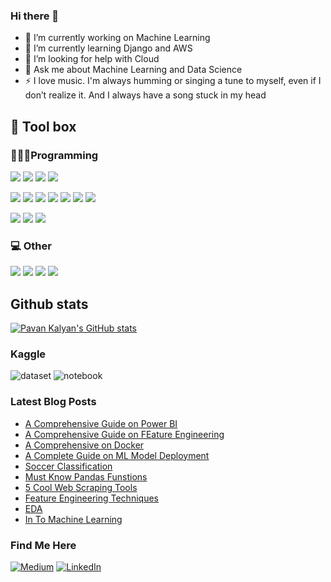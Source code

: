 ### Hi there 👋

- 🔭 I’m currently working on Machine Learning
- 🌱 I’m currently learning Django and AWS
- 🤔 I’m looking for help with Cloud
- 💬 Ask me about Machine Learning and Data Science
- ⚡ I love music. I'm always humming or singing a tune to myself, even if I don’t realize it. And I always have a song stuck in my head

## 🧰 Tool box

### 👨🏽‍💻Programming

![](https://img.shields.io/badge/code-Python-861AF7?logo=python&logoColor=white)
![](https://custom-icon-badges.herokuapp.com/badge/code-SQL-861AF7?logo=database&logoColor=white)
![](https://img.shields.io/badge/code-Markdown-861AF7?logo=markdown&logoColor=white)
![](https://img.shields.io/badge/code-Latex-861AF7?logo=latex&logoColor=white)

![](https://img.shields.io/badge/package%20manager-Anaconda-861AF7?logo=Anaconda&logoColor=white)
![](https://img.shields.io/badge/library-NumPy-861AF7?logo=numpy&logoColor=white)
![](https://img.shields.io/badge/library-pandas-861AF7?logo=pandas&logoColor=white)
![](https://img.shields.io/badge/ML-scikit%20learn-861AF7?logo=scikit-learn&logoColor=white)
![](https://img.shields.io/badge/DL-Tensorflow-861AF7?logo=tensorflow&logoColor=white)
![](https://custom-icon-badges.herokuapp.com/badge/data%20viz-matplotlib-861AF7?logo=matplotlib)
![](https://img.shields.io/badge/data%20viz-seaborn-861AF7)

![](https://img.shields.io/badge/OS-Windows-861AF7?logo=windows&logoColor=white)
![](https://img.shields.io/badge/editor-PyCharm-861AF7?logo=PyCharm&logoColor=white)
![](https://img.shields.io/badge/version%20control-git-861AF7?logo=Git&logoColor=white)

### 💻 Other

![](https://img.shields.io/badge/browser-Google%20Chrome-861AF7?logo=Google%20Chrome&logoColor=white)
![](https://img.shields.io/badge/communication-Slack-861AF7?logo=Slack&logoColor=white)
![](https://img.shields.io/badge/communication-Meet-861AF7?logo=GoogleMeet&logoColor=white)
![](https://img.shields.io/badge/spreadsheets-Microsoft%20Excel-861AF7?logo=Microsoft%20Excel&logoColor=white)

## Github stats

[![Pavan Kalyan's GitHub stats](https://github-readme-stats.vercel.app/api?username=pavankalyan066&title_color=FFFFFF&bg_color=000000&&text_color=861AF7&hide=stars&show_icons=true&icon_color=FFFFFF&count_private=true)](https://github.com/anuraghazra/github-readme-stats)

### Kaggle

![dataset](https://road-to-kaggle-grandmaster.vercel.app/api/badges/pavan9065/dataset/light)
![notebook](https://road-to-kaggle-grandmaster.vercel.app/api/badges/pavan9065/notebook/light)

### Latest Blog Posts

- [A Comprehensive Guide on Power BI](https://www.analyticsvidhya.com/blog/2021/12/a-comprehensive-guide-on-data-visualisation-with-power-bi/)
- [A Comprehensive Guide on FEature Engineering](https://www.analyticsvidhya.com/blog/2021/10/a-comprehensive-guide-on-feature-engineering/)
- [A Comprehensive on Docker](https://www.analyticsvidhya.com/blog/2021/10/a-complete-guide-on-docker-for-beginners/)
- [A Complete Guide on ML Model Deployment](https://www.analyticsvidhya.com/blog/2021/10/a-complete-guide-on-machine-learning-model-deployment-using-heroku/)
- [Soccer Classification](https://www.analyticsvidhya.com/blog/2021/09/pycaret-vs-catboost-on-soccer-fever-classification-dataset/)
- [Must Know Pandas Funstions](https://www.analyticsvidhya.com/blog/2021/08/must-know-pandas-functions-for-machine-learning-journey/)
- [5 Cool Web Scraping Tools](https://www.analyticsvidhya.com/blog/2021/08/5-cool-web-scraping-tools-to-collect-data-for-your-next-project/)
- [Feature Engineering Techniques](https://www.analyticsvidhya.com/blog/2021/07/feature-engineering-techniques-to-follow-in-machine-learning/)
- [EDA](https://www.analyticsvidhya.com/blog/2021/06/know-the-basics-of-exploratory-data-analysis/)
- [In To Machine Learning](https://medium.com/@pavankalyangb/into-machine-learning-after-a-year-of-effort-c19a7f26a25a?source=user_profile---------2-------------------------------)

### Find Me Here
<a href="https://medium.com/@pavankalyangb" rel="nofollow"><img alt="Medium" src="https://camo.githubusercontent.com/49c80c79c674e543c2c7c2ee7930cc15791f4bd56da17c4b3c91c273349bef8d/68747470733a2f2f696d672e736869656c64732e696f2f62616467652f6d656469756d2d2532333132313030452e7376673f267374796c653d666f722d7468652d6261646765266c6f676f3d6d656469756d266c6f676f436f6c6f723d7768697465" data-canonical-src="https://img.shields.io/badge/medium-%2312100E.svg?&amp;style=for-the-badge&amp;logo=medium&amp;logoColor=white" style="max-width: 100%;"></a>
<a href="https://www.linkedin.com/in/pavan-kalyan-ml" rel="nofollow"><img alt="LinkedIn" src="https://camo.githubusercontent.com/a493f6833f99fb3c85788d6d9305e6b7a42b838e5ee5d138fd9a8214a7e77472/68747470733a2f2f696d672e736869656c64732e696f2f62616467652f6c696e6b6564696e2d2532333030373742352e7376673f267374796c653d666f722d7468652d6261646765266c6f676f3d6c696e6b6564696e266c6f676f436f6c6f723d7768697465" data-canonical-src="https://img.shields.io/badge/linkedin-%230077B5.svg?&amp;style=for-the-badge&amp;logo=linkedin&amp;logoColor=white" style="max-width: 100%;"></a>

<!--
**pavankalyan066/pavankalyan066** is a ✨ _special_ ✨ repository because its `README.md` (this file) appears on your GitHub profile.

Here are some ideas to get you started:
- 📫 How to reach me: ...
- 😄 Pronouns: ...
- ⚡ Fun fact: ...
- 👯 I’m looking to collaborate on ...

-->
